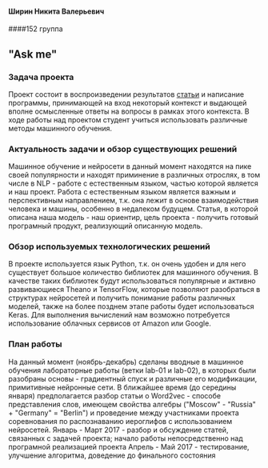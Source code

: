 #### Ширин Никита Валерьевич

####152 группа

## "Ask me"

### Задача проекта

Проект состоит в воспроизведении результатов [статьи](https://arxiv.org/pdf/1506.07285.pdf) и написание программы, принимающей на вход некоторый контекст и выдающей вполне осмысленные ответы на вопросы в рамках этого контекста. В ходе работы над проектом студент учиться использовать различные методы машинного обучения.

### Актуальность задачи и обзор существующих решений

Машинное обучение и нейросети в данный момент находятся на пике своей популярности и находят приминение в различных отрослях, в том числе в NLP - работе с естественным языком, частью которой является и наш проект. Работа с естественным языком является важным и перспективным направлением, т.к. она лежит в основе взаимодействия человека и машины, особенно в недалеком будущем. 
Статья, в которой описана наша модель - наш ориентир, цель проекта - получить готовый програмный продукт, реализующий описанную модель.

### Обзор используемых технологических решений

В проекте используется язык Python, т.к. он очень удобен и для него существует большое количество библиотек для машинного обучения. В качестве таких библиотек будут использоваться популярные и активно развивающиеся Theano и TensorFlow, которые позволяют разобраться в структурах нейросетей и получить понимание работы различных моделей, также на более позднем этапе работы будет использоваться Keras.
Для выполнения вычислений нам возможно потребуется использование облачных сервисов от Amazon или Google.

### План работы

На данный момент (ноябрь-декабрь) сделаны вводные в машинное обучения лабораторные работы (ветки lab-01 и lab-02), в которых были разобраны основы - градиентный спуск и различные его модификации, примитивные нейронные сети.
В ближайшее время (до середины января) предполагается разбор статьи о Word2vec - способе представления слов, имеющем свойства алгебры ("Moscow" - "Russia" + "Germany" = "Berlin") и проведение между участниками проекта соревнования по распознаванию иероглифов с использованием нейросетей.
Январь - Март 2017 - разбор и обсуждение статей, связанных с задачей проекта; начало работы непосредственно над програмной реализацией проекта
Апрель - Май 2017 - тестирование, улучшение алгоритма, доведение до финального состояния
